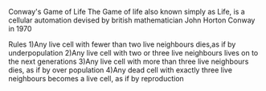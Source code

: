 Conway's Game of Life
The Game of life also known simply as Life, is a cellular automation devised by british mathematician John Horton Conway in 1970

Rules
1)Any live cell with fewer  than two live neighbours dies,as if by underpopulation
2)Any live cell with two or three live neighbours lives on to the next generations
3)Any live cell with more than three live neighbours dies, as if by over population
4)Any dead cell with exactly three live neighbours becomes a live cell, as if by reproduction

